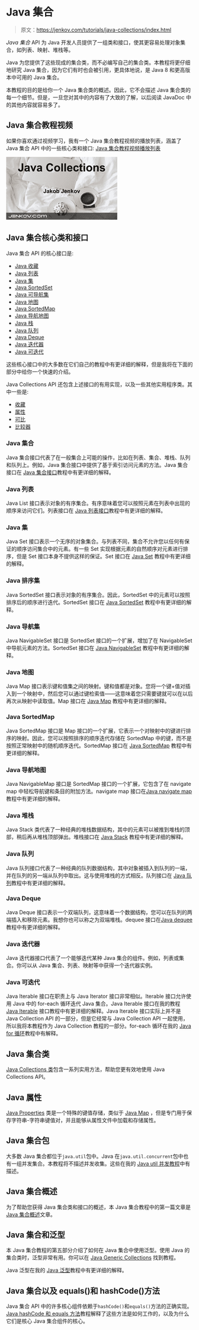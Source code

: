 # Java 集合

> 原文：<https://jenkov.com/tutorials/java-collections/index.html>

*Java 集合* API 为 Java 开发人员提供了一组类和接口，使其更容易处理对象集合，如列表、映射、堆栈等。

Java 为您提供了这些现成的集合类，而不必编写自己的集合类。本教程将更仔细地研究 Java 集合，因为它们有时也会被引用，更具体地说，是 Java 8 和更高版本中可用的 Java 集合。

本教程的目的是给你一个 Java 集合类的概述。因此，它不会描述 Java 集合类的每一个细节。但是，一旦您对其中的内容有了大致的了解，以后阅读 JavaDoc 中的其他内容就容易多了。

## Java 集合教程视频

如果你喜欢通过视频学习，我有一个 Java 集合教程视频的播放列表，涵盖了 Java 集合 API 中的一些核心类和接口:
[Java 集合教程视频播放列表](https://www.youtube.com/playlist?list=PLL8woMHwr36HmQfxqqqxns5GexTNmxFqK "Java Collections Tutorial Video Playlist")

[![Java Collections Tutorial Video Playlist](img/617bd86c1008ac782383e0c8f5585da4.png)](https://www.youtube.com/playlist?list=PLL8woMHwr36HmQfxqqqxns5GexTNmxFqK "Java Collections Tutorial Video Playlist")

## Java 集合核心类和接口

Java 集合 API 的核心接口是:

*   [Java 收藏](collection.html)
*   [Java 列表](list.html)
*   [Java 集](set.html)
*   [Java SortedSet](sortedset.html)
*   [Java 可导航集](navigableset.html)
*   [Java 地图](map.html)
*   [Java SortedMap](sortedmap.html)
*   [Java 导航地图](navigablemap.html)
*   [Java 栈](stack.html)
*   [Java 队列](queue.html)
*   [Java Deque](deque.html)
*   [Java 迭代器](iterator.html)
*   [Java 可迭代](iterable.html)

这些核心接口中的大多数在它们自己的教程中有更详细的解释，但是我将在下面的部分中给你一个快速的介绍。

Java Collections API 还包含上述接口的有用实现，以及一些其他实用程序类。其中一些是:

*   [收藏](collections.html)
*   [属性](properties.html)
*   [可比](comparable.html)
*   [比较器](comparator.html)

### Java 集合

Java 集合接口代表了在一般集合上可能的操作，比如在列表、集合、堆栈、队列和队列上。例如，Java 集合接口中提供了基于索引访问元素的方法。Java 集合接口在 [Java 集合接口](collection.html)教程中有更详细的解释。

### Java 列表

Java List 接口表示对象的有序集合。有序意味着您可以按照元素在列表中出现的顺序来访问它们。列表接口在 [Java 列表接口](list.html)教程中有更详细的解释。

### Java 集

Java Set 接口表示一个无序的对象集合。与列表不同，集合不允许您以任何有保证的顺序访问集合中的元素。有一些 Set 实现根据元素的自然顺序对元素进行排序，但是 Set 接口本身不提供这样的保证。Set 接口在 [Java Set](set.html) 教程中有更详细的解释。

### Java 排序集

Java SortedSet 接口表示对象的有序集合。因此，SortedSet 中的元素可以按照排序后的顺序进行迭代。SortedSet 接口在 [Java SortedSet](sortedset.html) 教程中有更详细的解释。

### Java 导航集

Java NavigableSet 接口是 SortedSet 接口的一个扩展，增加了在 NavigableSet 中导航元素的方法。SortedSet 接口在 [Java NavigableSet](navigableset.html) 教程中有更详细的解释。

### Java 地图

Java Map 接口表示键和值集之间的映射。键和值都是对象。您将一个键+值对插入到一个映射中，然后您可以通过键检索值——这意味着您只需要键就可以在以后再次从映射中读取值。Map 接口在 [Java Map](map.html) 教程中有更详细的解释。

### Java SortedMap

Java SortedMap 接口是 Map 接口的一个扩展，它表示一个对映射中的键进行排序的映射。因此，您可以按照排序的顺序迭代存储在 SortedMap 中的键，而不是按照正常映射中的随机顺序迭代。SortedMap 接口在 [Java SortedMap](sortedmap.html) 教程中有更详细的解释。

### Java 导航地图

Java NavigableMap 接口是 SortedMap 接口的一个扩展，它包含了在 navigate map 中轻松导航键和条目的附加方法。navigate map 接口在[Java navigate map](navigablemap.html)教程中有更详细的解释。

### Java 堆栈

Java Stack 类代表了一种经典的堆栈数据结构，其中的元素可以被推到堆栈的顶部，稍后再从堆栈顶部弹出。堆栈接口在 [Java Stack](stack.html) 教程中有更详细的解释。

### Java 队列

Java 队列接口代表了一种经典的队列数据结构，其中对象被插入到队列的一端，并在队列的另一端从队列中取出。这与使用堆栈的方式相反。队列接口在 [Java 队列](queue.html)教程中有更详细的解释。

### Java Deque

Java Deque 接口表示一个双端队列，这意味着一个数据结构，您可以在队列的两端插入和移除元素。我想你也可以称之为双端堆栈。dequee 接口在[Java dequee](deque.html)教程中有更详细的解释。

### Java 迭代器

Java 迭代器接口代表了一个能够迭代某种 Java 集合的组件。例如，列表或集合。你可以从 Java 集合、列表、映射等中获得一个迭代器实例。

### Java 可迭代

Java Iterable 接口在职责上与 Java Iterator 接口非常相似。Iterable 接口允许使用 Java 中的 for-each 循环迭代 Java 集合。Java Iterable 接口在我的教程 [Java Iterable](iterable.html) 接口教程中有更详细的解释。Java Iterable 接口实际上并不是 Java Collection API 的一部分，但是它经常与 Java Collection API 一起使用，所以我将本教程作为 Java Collection 教程的一部分。for-each 循环在我的 [Java for 循环](/java/for.html)教程中有解释。

## Java 集合类

[Java Collections 类](collections.html)包含一系列实用方法，帮助您更有效地使用 Java Collections API。

## Java 属性

[Java Properties](properties.html) 类是一个特殊的键值存储，类似于 [Java Map](map.html) ，但是专门用于保存字符串-字符串键值对，并且能够从属性文件中加载和存储属性。

## Java 集合包

大多数 Java 集合都位于`java.util`包中。Java 在`java.util.concurrent`包中也有一组并发集合。本教程将不描述并发收集。这些在我的 [Java util 并发教程](/java-util-concurrent/index.html)中有描述。

## Java 集合概述

为了帮助您获得 Java 集合类和接口的概述，本 Java 集合教程中的第一篇文章是 [Java 集合概述](overview.html)文章。

## Java 集合和泛型

本 Java 集合教程的第五部分介绍了如何在 Java 集合中使用泛型。使用 Java 的集合类时，泛型非常有用。你可以在 [Java Generic Collections](generic-collections.html) 找到教程。

Java 泛型在我的 [Java 泛型](/java-generics/index.html)教程中有更详细的解释。

## Java 集合以及 equals()和 hashCode()方法

Java 集合 API 中的许多核心组件依赖于`hashCode()`和`equals()`方法的正确实现。 [Java hashCode 和 equals 方法](hashcode-equals.html)教程解释了这些方法是如何工作的，以及为什么它们是核心 Java 集合组件的核心。